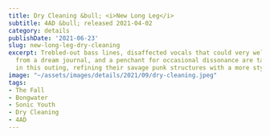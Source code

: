 ```yaml
---
title: Dry Cleaning &bull; <i>New Long Leg</i>
subtitle: 4AD &bull; released 2021-04-02
category: details
publishDate: '2021-06-23'
slug: new-long-leg-dry-cleaning
excerpt: Trebled-out bass lines, disaffected vocals that could very well be reading
  from a dream journal, and a penchant for occasional dissonance are taking the forefront
  in this outing, refining their savage punk structures with a more stylized approach.
image: "~/assets/images/details/2021/09/dry-cleaning.jpeg"
tags:
- The Fall
- Bongwater
- Sonic Youth
- Dry Cleaning
- 4AD
---
```


